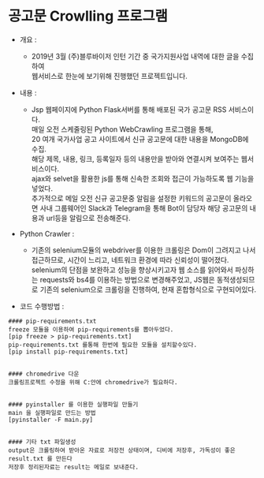 # 공고문 Crowlling 프로그램

+ 개요 : 
  + 2019년 3월 (주)블루바이저 인턴 기간 중 국가지원사업 내역에 대한 글을 수집하여 </br>웹서비스로 한눈에 보기위해 진행했던 프로젝트입니다.  

+ 내용 :  
  + Jsp 웹페이지에 Python Flask서버를 통해 배포된 국가 공고문 RSS 서비스이다.</br>
         매일 오전 스케줄링된 Python WebCrawling 프로그램을 통해, </br>20 여개 국가사업 공고 사이트에서 신규 공고문에 대한 내용을 MongoDB에 수집.</br>
         해당 제목, 내용, 링크, 등록일자 등의 내용만을 받아와 연결시켜 보여주는 웹서비스이다.</br>
         ajax와 selvet을 활용한 js를 통해 신속한 조회와 접근이 가능하도록 웹 기능을 넣었다.</br>
         추가적으로 메일 오전 신규 공고문중 알림을 설정한 키워드의 공고문이 올라오면 사내 그룹웨어인 Slack과 Telegram을 통해
         Bot이 담당자 해당 공고문의 내용과 url등을  알림으로 전송해준다.
         
+ Python Crawler : 
  + 기존의 selenium모듈의 webdriver를 이용한 크롤링은 Dom이 그려지고 나서 접근하므로, 시간이 느리고,
네트워크 환경에 따라 신뢰성이 떨어졌다.
selenium의 단점을 보완하고 성능을 향상시키고자 
웹 소스를 읽어와서 파싱하는 requests와 bs4를 이용하는 방법으로 변경해주었고,
JS웹은 동적생성되므로 기존의 selenium으로 크롤링을 진행하여, 
현재 혼합형식으로 구현되어있다.


+ 코드 수행방법 : 
```
#### pip-requirements.txt
freeze 모듈을 이용하여 pip-requirements를 뽑아두었다. 		
[pip freeze > pip-requirements.txt]
pip-requirements.txt 를통해 한번에 필요한 모듈을 설치할수있다. 	
[pip install pip-requirements.txt] 


#### chromedrive 다운
크롤링프로젝트 수정을 위해 C:안에 chromedrive가 필요하다.


#### pyinstaller 를 이용한 실행파일 만들기 
main 을 실행파일로 만드는 방법				
[pyinstaller -F main.py]


#### 기타 txt 파일생성
output은 크롤링하여 받아온 자료로 저장전 상태이며, 디비에 저장후, 가독성이 좋은 result.txt 를 만든다
저장후 정리된자료는 result는 메일로 보내준다.
```
